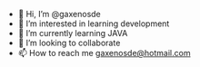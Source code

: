 - 👋 Hi, I’m @gaxenosde
- 👀 I’m interested in learning development
- 🌱 I’m currently learning JAVA
- 💞️ I’m looking to collaborate
- 📫 How to reach me gaxenosde@hotmail.com

<!---
gaxenosde/gaxenosde is a ✨ special ✨ repository because its `README.md` (this file) appears on your GitHub profile.
You can click the Preview link to take a look at your changes.
--->
